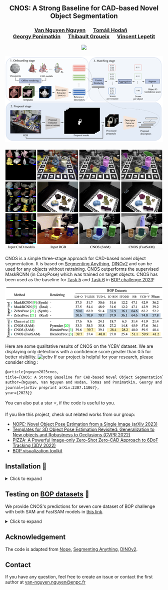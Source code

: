 <div align="center">
<h2>
CNOS: A Strong Baseline for CAD-based Novel Object Segmentation
</h2>

<h3>
<a href="https://nv-nguyen.github.io/" target="_blank"><nobr>Van Nguyen Nguyen</nobr></a> &emsp;
<a href="https://cmp.felk.cvut.cz/~hodanto2/" target="_blank"><nobr>Tomáš Hodaň</nobr></a> &emsp; <br>
<a href="https://ponimatkin.github.io/" target="_blank"><nobr>Georgy Ponimatkin</nobr></a> &emsp;
<a href="http://imagine.enpc.fr/~groueixt/" target="_blank"><nobr>Thibault Groueix</nobr></a> &emsp;
<a href="https://vincentlepetit.github.io/" target="_blank"><nobr>Vincent Lepetit</nobr></a>

<p></p>
<a href="http://arxiv.org/abs/2307.11067"><img 
src="https://img.shields.io/badge/-Paper-blue.svg?colorA=333&logo=arxiv" height=35em></a>
<p></p>

![framework](./media/framework.png)

![qualitative](./media/qualitative.png)
</h3>
</div>

CNOS is a simple three-stage approach for CAD-based novel object segmentation. It is based on [Segmenting Anything](https://github.com/facebookresearch/segment-anything), [DINOv2](https://github.com/facebookresearch/dinov2) and can be used for any objects without retraining. CNOS outperforms the supervised MaskRCNN (in CosyPose) which was trained on target objects. CNOS has been used as the baseline for [Task 5](https://bop.felk.cvut.cz/leaderboards/detection-unseen-bop23/core-datasets/) and [Task 6](https://bop.felk.cvut.cz/leaderboards/segmentation-unseen-bop23/core-datasets/) in [BOP challenge 2023](https://bop.felk.cvut.cz/challenges/bop-challenge-2023/)!

![bo results](./media/bop_results.png)

Here are some qualitative results of CNOS on the YCBV dataset. We are displaying only detections with a confidence score greater than 0.5 for better visibility.
![ycbv](./media/ycbv.gif)
If our project is helpful for your research, please consider citing : 
```latex
@article{nguyen2023cnos,
title={CNOS: A Strong Baseline for CAD-based Novel Object Segmentation},
author={Nguyen, Van Nguyen and Hodan, Tomas and Ponimatkin, Georgy and Groueix, Thibault and Lepetit, Vincent},
journal={arXiv preprint arXiv:2307.11067},
year={2023}}
```
You can also put a star :star:, if the code is useful to you.

If you like this project, check out related works from our group:
- [NOPE: Novel Object Pose Estimation from a Single Image (arXiv 2023)](https://github.com/nv-nguyen/nope)
- [Templates for 3D Object Pose Estimation Revisited: Generalization to New objects and Robustness to Occlusions (CVPR 2022)](https://github.com/nv-nguyen/template-pose) 
- [PIZZA: A Powerful Image-only Zero-Shot Zero-CAD Approach to 6DoF Tracking (3DV 2022)](https://github.com/nv-nguyen/pizza)
- [BOP visualization toolkit](https://github.com/nv-nguyen/bop_viz_kit)

## Installation :construction_worker:

<details><summary>Click to expand</summary>

Please make sure that you update this [user's configuration](https://github.com/nv-nguyen/cnos/blob/main/configs/user/default.yaml) before conducting any experiments. 

### 1. Create conda environment
```
conda env create -f environment.yml
conda activate cnos

# for using SAM
pip install git+https://github.com/facebookresearch/segment-anything.git

# for using fastSAM
pip install ultralytics
```

### 2. Datasets and model weights

#### 2.1. Download datasets from [BOP challenge](https://bop.felk.cvut.cz/datasets/):
```
python -m src.scripts.download_bop
```

#### 2.2. Rendering templates with [Pyrender](https://github.com/mmatl/pyrender):

This rendering is fast. For example, using a single V100 GPU, it can be done within 10 minutes. Alternatively, you can access the rendered output through [this Google Drive link (73MB)]() and unzip it into $ROOT_DIR.

```
python -m src.scripts.render_template_with_pyrender
```

#### 2.3. Download model weights of [Segmenting Anything](https://github.com/facebookresearch/segment-anything):
```
python -m src.scripts.download_sam
```

#### 2.4. Download model weights of [Fast Segmenting Anything](https://github.com/CASIA-IVA-Lab/FastSAM):
```
python -m src.scripts.download_fastsam
```

#### 2.5. Download [BlenderProc4BOP](https://bop.felk.cvut.cz/datasets/) set:
This is only required when you want to use realistic rendering with BlenderProc for seven core datasets of BOP challenge.
```
python -m src.scripts.download_train_pbr
```


</details>

##  Testing on [BOP datasets](https://bop.felk.cvut.cz/datasets/) :rocket:

We provide CNOS's predictions for seven core dataset of BOP challenge with both SAM and FastSAM models in [this link](https://drive.google.com/drive/folders/1yGRKpz1RI4h5-u0drusVeXPuAsg_GIO5?usp=sharing).

<details><summary>Click to expand</summary>

1. Run CNOS to get predictions:

```
export DATASET_NAME=lmo 
# adding CUDA_VISIBLE_DEVICES=$GPU_IDS if you want to use a specific GPU

# with FastSAM + PBR
python run_inference.py dataset_name=$DATASET_NAME model=cnos_fast

# with FastSAM + PBR + denser viewpoints
python run_inference.py dataset_name=$DATASET_NAME model=cnos_fast model.onboarding_config.level_templates=1

# with FastSAM + PyRender
python run_inference.py dataset_name=$DATASET_NAME model=cnos_fast model.onboarding_config.rendering_type=pyrender

# with SAM + PyRender
python run_inference.py dataset_name=$DATASET_NAME model.onboarding_config.rendering_type=pyrender

# with SAM + PBR
python run_inference.py dataset_name=$DATASET_NAME

```
After running this script, CNOS will output a prediction file at [this dir](https://github.com/nv-nguyen/cnos/blob/main/configs/run_inference.yaml#L9). You can then evaluate this prediction on [BOP challenge website](https://bop.felk.cvut.cz/).

2. Visualize the predictions:

There are two options:

2.a. Using our custom visualization without Detectron2 (display only masks)

```
python -m src.scripts.visualize dataset_name=$DATASET_NAME input_file=$INPUT_FILE output_dir=$OUTPUT_DIR
```

2.b. Using Detectron2 (display both masks, objectID, scores)
```
python -m pip install 'git+https://github.com/facebookresearch/detectron2.git'
python -m src.scripts.visualize_detectron2 dataset_name=$DATASET_NAME input_file=$INPUT_FILE output_dir=$OUTPUT_DIR

```

</details>

## Acknowledgement

The code is adapted from [Nope](https://github.com/nv-nguyen/nope), [Segmenting Anything](https://github.com/facebookresearch/segment-anything), [DINOv2](https://github.com/facebookresearch/dinov2). 

## Contact
If you have any question, feel free to create an issue or contact the first author at van-nguyen.nguyen@enpc.fr